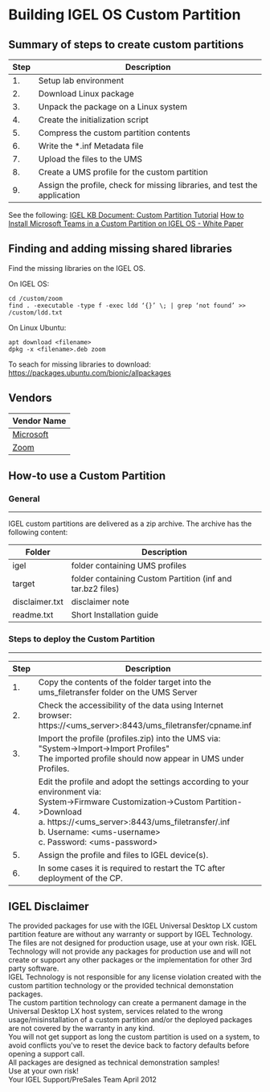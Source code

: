 # Building IGEL OS Custom Partition

## Summary of steps to create custom partitions

| Step | Description |
|------|-------------|
| 1. |Setup lab environment|
| 2. |Download Linux package|
| 3. |Unpack the package on a Linux system|
| 4. |Create the initialization script|
| 5. |Compress the custom partition contents|
| 6. |Write the \*.inf Metadata file|
| 7. |Upload the files to the UMS|
| 8. |Create a UMS profile for the custom partition|
| 9. |Assign the profile, check for missing libraries, and test the application|

See the following:
[IGEL KB Document: Custom Partition Tutorial](https://kb.igel.com/igelos-11.03.500/en/custom-partition-tutorial-27245326.html)
[How to Install Microsoft Teams in a Custom Partition on IGEL OS - White Paper](https://www.igelcommunity.com/post/how-to-install-microsoft-teams-in-a-custom-partition-on-igel-os-white-paper)

## Finding and adding missing shared libraries

Find the missing libraries on the IGEL OS.

On IGEL OS:
```{find missing shared libraries}
cd /custom/zoom
find . -executable -type f -exec ldd ‘{}’ \; | grep ‘not found’ >> /custom/ldd.txt
  ```

On Linux Ubuntu:
```{download missing libraries and add to CP}
apt download <filename>
dpkg -x <filename>.deb zoom
  ```

To seach for missing libraries to download:  https://packages.ubuntu.com/bionic/allpackages


## Vendors

|  Vendor Name |
|--------------|
| [Microsoft](./Microsoft)|
| [Zoom](./Zoom)|

## How-to use a Custom Partition

### General
------------------------------------
IGEL custom partitions are delivered as a zip archive. The archive has the following content:

| Folder | Description |
|--------|-------------|
|igel | folder containing UMS profiles|
|target | folder containing Custom Partition (inf and tar.bz2 files)|
|disclaimer.txt | disclaimer note|
|readme.txt | Short Installation guide|

### Steps to deploy the Custom Partition
------------------------------------

| Step | Description |
|------|-------------|
| 1. | Copy the contents of the folder target into the ums_filetransfer folder on the UMS Server|
| 2. |Check the accessibility of the data using Internet browser: <br /> https://<ums_server>:8443/ums_filetransfer/cpname.inf |
| 3. |Import the profile (profiles.zip) into the UMS via: <br /> "System->Import->Import Profiles" <br /> The imported profile should now appear in UMS under Profiles.|
| 4. |Edit the profile and adopt the settings according to your environment via: <br /> System->Firmware Customization->Custom Partition->Download <br /> a. https://<ums_server>:8443/ums_filetransfer/<cpname>.inf <br /> b. Username: \<ums-username> <br /> c. Password: \<ums-password>
|5. |Assign the profile and files to IGEL device(s).|
|6. |In some cases it is required to restart the TC after deployment of the CP.|

## IGEL Disclaimer

The provided packages for use with the IGEL Universal Desktop LX custom
partition feature are without any warranty or support by IGEL Technology.
<br />
The files are not designed for production usage, use at your own risk. IGEL
Technology will not provide any packages for production use and will not create
or support any other packages or the implementation for other 3rd party
software.
<br />
IGEL Technology is not responsible for any license violation created with the
custom partition technology or the provided technical demonstation packages.
<br />
The custom partition technology can create a permanent damage in the Universal
Desktop LX host system, services related to the wrong usage/misinstallation of a
custom partition and/or the deployed packages are not covered by the warranty in
any kind.
<br />
You will not get support as long the custom partition is used on a system, to
avoid conflicts you've to reset the device back to factory defaults before
opening a support call.
<br />
All packages are designed as technical demonstration samples!
<br />
Use at your own risk!
<br />
Your IGEL Support/PreSales Team April 2012
